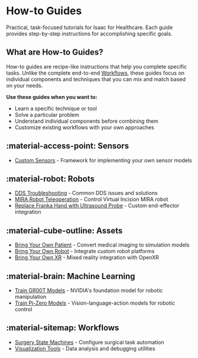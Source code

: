 # How-to Guides

Practical, task-focused tutorials for Isaac for Healthcare. Each guide provides step-by-step instructions for accomplishing specific goals.

## What are How-to Guides?

How-to guides are recipe-like instructions that help you complete specific tasks. Unlike the complete end-to-end [Workflows](../workflows/index.md), these guides focus on individual components and techniques that you can mix and match based on your needs.

**Use these guides when you want to:**

- Learn a specific technique or tool
- Solve a particular problem
- Understand individual components before combining them
- Customize existing workflows with your own approaches

## :material-access-point: Sensors

- [Custom Sensors](how-to-custom-sensors.md) - Framework for implementing your own sensor models

## :material-robot: Robots

- [DDS Troubleshooting](how-to-dds-troubleshooting.md) - Common DDS issues and solutions
- [MIRA Robot Teleoperation](how-to-mira-teleoperation.md) - Control Virtual Incision MIRA robot
- [Replace Franka Hand with Ultrasound Probe](how-to-franka-ultrasound-probe.md) - Custom end-effector integration

## :material-cube-outline: Assets

- [Bring Your Own Patient](how-to-bring-your-own-patient.md) - Convert medical imaging to simulation models
- [Bring Your Own Robot](how-to-bring-your-own-robot.md) - Integrate custom robot platforms
- [Bring Your Own XR](how-to-bring-your-own-xr.md) - Mixed reality integration with OpenXR

## :material-brain: Machine Learning

- [Train GR00T Models](how-to-train-gr00t.md) - NVIDIA's foundation model for robotic manipulation
- [Train Pi-Zero Models](how-to-train-pi-zero.md) - Vision-language-action models for robotic control

## :material-sitemap: Workflows

- [Surgery State Machines](how-to-surgery-state-machines.md) - Configure surgical task automation
- [Visualization Tools](how-to-visualization-tools.md) - Data analysis and debugging utilities
